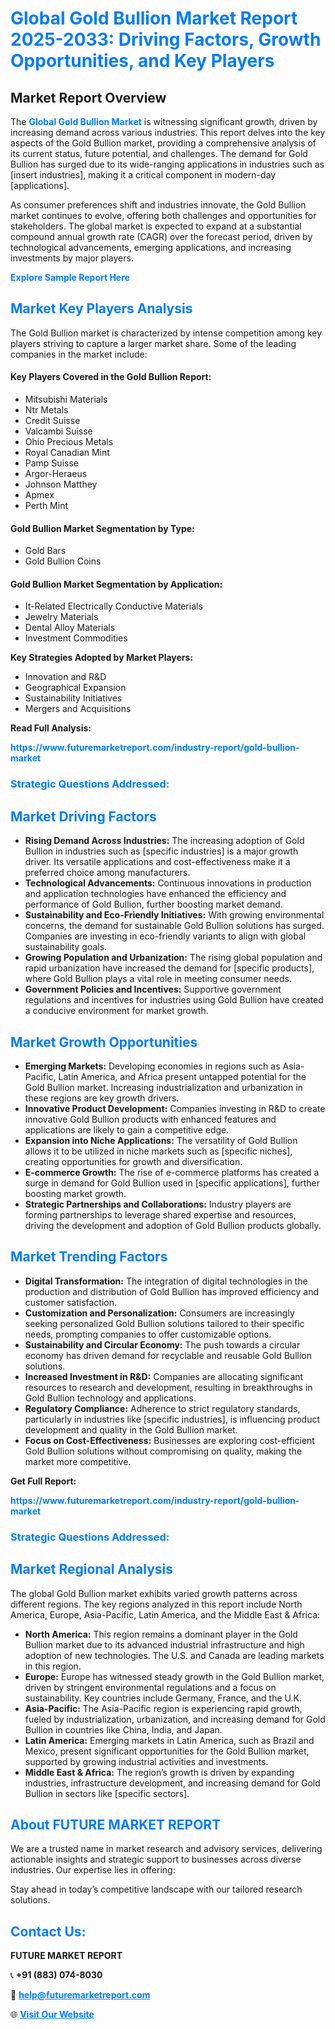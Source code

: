 <h1 style="color: #007BFF;">Global Gold Bullion Market Report 2025-2033: Driving Factors, Growth Opportunities, and Key Players</h1>

<section id="overview">
<h2>Market Report Overview</h2>
<p>The <a href="https://www.futuremarketreport.com/industry-report/gold-bullion-market" style="color: #007BFF; text-decoration: none;"><strong>Global Gold Bullion Market</strong></a> is witnessing significant growth, driven by increasing demand across various industries. This report delves into the key aspects of the Gold Bullion market, providing a comprehensive analysis of its current status, future potential, and challenges. The demand for Gold Bullion has surged due to its wide-ranging applications in industries such as [insert industries], making it a critical component in modern-day [applications].</p>
<p>As consumer preferences shift and industries innovate, the Gold Bullion market continues to evolve, offering both challenges and opportunities for stakeholders. The global market is expected to expand at a substantial compound annual growth rate (CAGR) over the forecast period, driven by technological advancements, emerging applications, and increasing investments by major players.</p>
</section>

<section id="overview">
<p><a href="https://www.futuremarketreport.com/request-sample/reportId=31426" style="color: #007BFF; text-decoration: none;"><strong>Explore Sample Report Here</strong></a></p>
</section>

<section id="key-players">
<h2 style="color: #007BFF;">Market Key Players Analysis</h2>
<p>The Gold Bullion market is characterized by intense competition among key players striving to capture a larger market share. Some of the leading companies in the market include:</p>
<h4>Key Players Covered in the Gold Bullion Report:</h4>
<ul><li>Mitsubishi Materials</li><li>Ntr Metals</li><li>Credit Suisse</li><li>Valcambi Suisse</li><li>Ohio Precious Metals</li><li>Royal Canadian Mint</li><li>Pamp Suisse</li><li>Argor-Heraeus</li><li>Johnson Matthey</li><li>Apmex</li><li>Perth Mint</li></ul>
<h4>Gold Bullion Market Segmentation by Type:</h4>
<ul><li>Gold Bars</li><li>Gold Bullion Coins</li></ul>

<h4>Gold Bullion Market Segmentation by Application:</h4>
<ul><li>It-Related Electrically Conductive Materials</li><li>Jewelry Materials</li><li>Dental Alloy Materials</li><li>Investment Commodities</li></ul>
<p><strong>Key Strategies Adopted by Market Players:</strong></p>
<ul>
<li>Innovation and R&D</li>
<li>Geographical Expansion</li>
<li>Sustainability Initiatives</li>
<li>Mergers and Acquisitions</li>
</ul>
</section>

<section>
<p><strong>Read Full Analysis: </strong></p><a href="https://www.futuremarketreport.com/industry-report/gold-bullion-market" style="color: #007BFF; text-decoration: none;"><strong>https://www.futuremarketreport.com/industry-report/gold-bullion-market</strong></a>
<h3 style="color: #007BFF;">Strategic Questions Addressed:</h3>
</section>

<section id="driving-factors">
<h2 style="color: #007BFF;">Market Driving Factors</h2>
<ul>
<li><strong>Rising Demand Across Industries:</strong> The increasing adoption of Gold Bullion in industries such as [specific industries] is a major growth driver. Its versatile applications and cost-effectiveness make it a preferred choice among manufacturers.</li>
<li><strong>Technological Advancements:</strong> Continuous innovations in production and application technologies have enhanced the efficiency and performance of Gold Bullion, further boosting market demand.</li>
<li><strong>Sustainability and Eco-Friendly Initiatives:</strong> With growing environmental concerns, the demand for sustainable Gold Bullion solutions has surged. Companies are investing in eco-friendly variants to align with global sustainability goals.</li>
<li><strong>Growing Population and Urbanization:</strong> The rising global population and rapid urbanization have increased the demand for [specific products], where Gold Bullion plays a vital role in meeting consumer needs.</li>
<li><strong>Government Policies and Incentives:</strong> Supportive government regulations and incentives for industries using Gold Bullion have created a conducive environment for market growth.</li>
</ul>
</section>

<section id="growth-opportunities">
<h2 style="color: #007BFF;">Market Growth Opportunities</h2>
<ul>
<li><strong>Emerging Markets:</strong> Developing economies in regions such as Asia-Pacific, Latin America, and Africa present untapped potential for the Gold Bullion market. Increasing industrialization and urbanization in these regions are key growth drivers.</li>
<li><strong>Innovative Product Development:</strong> Companies investing in R&D to create innovative Gold Bullion products with enhanced features and applications are likely to gain a competitive edge.</li>
<li><strong>Expansion into Niche Applications:</strong> The versatility of Gold Bullion allows it to be utilized in niche markets such as [specific niches], creating opportunities for growth and diversification.</li>
<li><strong>E-commerce Growth:</strong> The rise of e-commerce platforms has created a surge in demand for Gold Bullion used in [specific applications], further boosting market growth.</li>
<li><strong>Strategic Partnerships and Collaborations:</strong> Industry players are forming partnerships to leverage shared expertise and resources, driving the development and adoption of Gold Bullion products globally.</li>
</ul>
</section>

<section id="trending-factors">
<h2 style="color: #007BFF;">Market Trending Factors</h2>
<ul>
<li><strong>Digital Transformation:</strong> The integration of digital technologies in the production and distribution of Gold Bullion has improved efficiency and customer satisfaction.</li>
<li><strong>Customization and Personalization:</strong> Consumers are increasingly seeking personalized Gold Bullion solutions tailored to their specific needs, prompting companies to offer customizable options.</li>
<li><strong>Sustainability and Circular Economy:</strong> The push towards a circular economy has driven demand for recyclable and reusable Gold Bullion solutions.</li>
<li><strong>Increased Investment in R&D:</strong> Companies are allocating significant resources to research and development, resulting in breakthroughs in Gold Bullion technology and applications.</li>
<li><strong>Regulatory Compliance:</strong> Adherence to strict regulatory standards, particularly in industries like [specific industries], is influencing product development and quality in the Gold Bullion market.</li>
<li><strong>Focus on Cost-Effectiveness:</strong> Businesses are exploring cost-efficient Gold Bullion solutions without compromising on quality, making the market more competitive.</li>
</ul>
</section>

<section>
<p><strong>Get Full Report: </strong></p><a href="https://www.futuremarketreport.com/industry-report/gold-bullion-market" style="color: #007BFF; text-decoration: none;"><strong>https://www.futuremarketreport.com/industry-report/gold-bullion-market</strong></a>
<h3 style="color: #007BFF;">Strategic Questions Addressed:</h3>
</section>


<section id="regional-analysis">
<h2 style="color: #007BFF;">Market Regional Analysis</h2>
<p>The global Gold Bullion market exhibits varied growth patterns across different regions. The key regions analyzed in this report include North America, Europe, Asia-Pacific, Latin America, and the Middle East & Africa:</p>
<ul>
<li><strong>North America:</strong> This region remains a dominant player in the Gold Bullion market due to its advanced industrial infrastructure and high adoption of new technologies. The U.S. and Canada are leading markets in this region.</li>
<li><strong>Europe:</strong> Europe has witnessed steady growth in the Gold Bullion market, driven by stringent environmental regulations and a focus on sustainability. Key countries include Germany, France, and the U.K.</li>
<li><strong>Asia-Pacific:</strong> The Asia-Pacific region is experiencing rapid growth, fueled by industrialization, urbanization, and increasing demand for Gold Bullion in countries like China, India, and Japan.</li>
<li><strong>Latin America:</strong> Emerging markets in Latin America, such as Brazil and Mexico, present significant opportunities for the Gold Bullion market, supported by growing industrial activities and investments.</li>
<li><strong>Middle East & Africa:</strong> The region’s growth is driven by expanding industries, infrastructure development, and increasing demand for Gold Bullion in sectors like [specific sectors].</li>
</ul>
</section>

<footer>
<h2 style="color: #007BFF;">About FUTURE MARKET REPORT</h2>
<p>We are a trusted name in market research and advisory services, delivering actionable insights and strategic support to businesses across diverse industries. Our expertise lies in offering:</p>

<p>Stay ahead in today’s competitive landscape with our tailored research solutions.</p>

<h2 style="color: #007BFF;">Contact Us:</h2>
<p><strong>FUTURE MARKET REPORT</strong></p>
<p>📞 <strong>+91 (883) 074-8030</strong></p>
<p>📧 <strong><a href="mailto:help@futuremarketreport.com" style="color: #007BFF;">help@futuremarketreport.com</a></strong></p>
<p>🌐 <strong><a href="https://www.futuremarketreport.com/" style="color: #007BFF;">Visit Our Website</a></strong></p>
</footer>